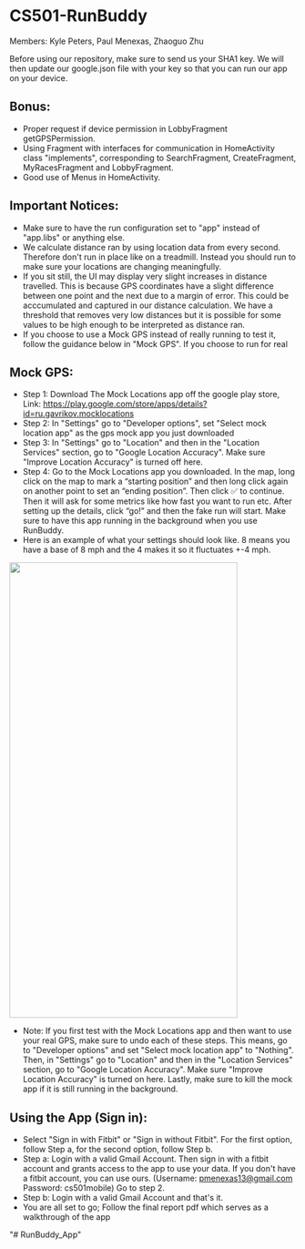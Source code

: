 # CS501-RunBuddy

Members: Kyle Peters, Paul Menexas, Zhaoguo Zhu

Before using our repository, make sure to send us your SHA1 key. We will then update our google.json file with your key so that you can run our app on your device.

## Bonus:
* Proper request if device permission in LobbyFragment getGPSPermission.
* Using Fragment with interfaces for communication in HomeActivity class "implements", corresponding to SearchFragment, CreateFragment, MyRacesFragment and LobbyFragment.
* Good use of Menus in HomeActivity.

## Important Notices:
* Make sure to have the run configuration set to "app" instead of "app.libs" or anything else.
* We calculate distance ran by using location data from every second. Therefore don't run in place like on a treadmill. Instead you should run to make sure your locations are changing meaningfully. 
* If you sit still, the UI may display very slight increases in distance travelled. This is because GPS coordinates have a slight difference between one point and the next due to a margin of error. This could be acccumulated and captured in our distance calculation. We have a threshold that removes very low distances but it is possible for some values to be high enough to be interpreted as distance ran.
* If you choose to use a Mock GPS instead of really running to test it, follow the guidance below in "Mock GPS". If you choose to run for real

## Mock GPS:
* Step 1: Download The Mock Locations app off the google play store, Link: https://play.google.com/store/apps/details?id=ru.gavrikov.mocklocations
* Step 2: In "Settings" go to "Developer options", set "Select mock location app" as the gps mock app you just downloaded
* Step 3: In "Settings" go to "Location" and then in the "Location Services" section, go to "Google Location Accuracy". Make sure "Improve Location Accuracy" is turned off here.
* Step 4: Go to the Mock Locations app you downloaded. In the map, long click on the map to mark a “starting position” and then long click again on another point to set an “ending position”. Then click ✅ to continue. Then it will ask for some metrics like how fast you want to run etc. After setting up the details, click “go!” and then the fake run will start. Make sure to have this app running in the background when you use RunBuddy.
* Here is an example of what your settings should look like. 8 means you have a base of 8 mph and the 4 makes it so it fluctuates +-4 mph.
<img src="https://user-images.githubusercontent.com/44472113/166124333-7a89f2fb-458b-4d9a-b31d-2caa0cc2033d.png" width="400" height="800" />

* Note: If you first test with the Mock Locations app and then want to use your real GPS, make sure to undo each of these steps. This means, go to "Developer options" and set "Select mock location app" to "Nothing". Then, in "Settings" go to "Location" and then in the "Location Services" section, go to "Google Location Accuracy". Make sure "Improve Location Accuracy" is turned on here. Lastly, make sure to kill the mock app if it is still running in the background.

## Using the App (Sign in):
* Select "Sign in with Fitbit" or "Sign in without Fitbit". For the first option, follow Step a, for the second option, follow Step b.
* Step a: Login with a valid Gmail Account. Then sign in with a fitbit account and grants access to the app to use your data. If you don't have a fitbit account, you can use ours. (Username: pmenexas13@gmail.com Password: cs501mobile) Go to step 2.
* Step b: Login with a valid Gmail Account and that's it.
* You are all set to go; Follow the final report pdf which serves as a walkthrough of the app


"# RunBuddy_App" 
